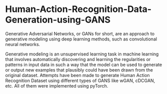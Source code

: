 # Human-Action-Recognition-Data-Generation-using-GANS
Generative Adversarial Networks, or GANs for short, are an approach to generative modeling using deep learning methods, such as convolutional neural networks.

Generative modeling is an unsupervised learning task in machine learning that involves automatically discovering and learning the regularities or patterns in input data in such a way that the model can be used to generate or output new examples that plausibly could have been drawn from the original dataset.
Attempts have been made to generate Human Action Recognition Dataset using different types of GANS like wGAN, cDCGAN, etc.
All of them were implemented using pyTorch.
